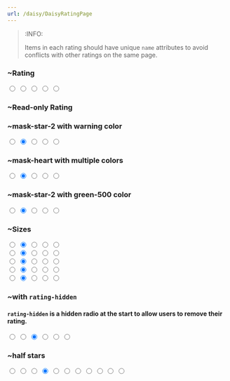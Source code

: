 ```yaml
---
url: /daisy/DaisyRatingPage
---
```






> :INFO:
>
> Items in each rating should have unique `name` attributes to avoid conflicts with other ratings on the same page.

### ~Rating
<div class="rating">
  <input type="radio" name="rating-1" class="mask mask-star" aria-label="1 star" />
  <input type="radio" name="rating-1" class="mask mask-star" aria-label="2 star" />
  <input type="radio" name="rating-1" class="mask mask-star" aria-label="3 star" />
  <input type="radio" name="rating-1" class="mask mask-star" aria-label="4 star" />
  <input type="radio" name="rating-1" class="mask mask-star" aria-label="5 star" />
</div>




### ~Read-only Rating
<div class="rating">
  <div class="mask mask-star" aria-label="1 star"></div>
  <div class="mask mask-star" aria-label="2 star"></div>
  <div class="mask mask-star" aria-label="3 star" aria-current="true"></div>
  <div class="mask mask-star" aria-label="4 star"></div>
  <div class="mask mask-star" aria-label="5 star"></div>
</div>





### ~mask-star-2 with warning color
<div class="rating">
  <input type="radio" name="rating-2" class="mask mask-star-2 bg-orange-400" aria-label="1 star" />
  <input type="radio" name="rating-2" class="mask mask-star-2 bg-orange-400" aria-label="2 star" checked="checked" />
  <input type="radio" name="rating-2" class="mask mask-star-2 bg-orange-400" aria-label="3 star" />
  <input type="radio" name="rating-2" class="mask mask-star-2 bg-orange-400" aria-label="4 star" />
  <input type="radio" name="rating-2" class="mask mask-star-2 bg-orange-400" aria-label="5 star" />
</div>




### ~mask-heart with multiple colors
<div class="gap-1 rating">
  <input type="radio" name="rating-3" class="mask mask-heart bg-red-400" aria-label="1 star" />
  <input type="radio" name="rating-3" class="mask mask-heart bg-orange-400" aria-label="2 star" checked="checked" />
  <input type="radio" name="rating-3" class="mask mask-heart bg-yellow-400" aria-label="3 star" />
  <input type="radio" name="rating-3" class="mask mask-heart bg-lime-400" aria-label="4 star" />
  <input type="radio" name="rating-3" class="mask mask-heart bg-green-400" aria-label="5 star" />
</div>




### ~mask-star-2 with green-500 color
<div class="rating">
  <input type="radio" name="rating-4" class="bg-green-500 mask mask-star-2" aria-label="1 star" />
  <input type="radio" name="rating-4" class="bg-green-500 mask mask-star-2" aria-label="2 star" checked="checked" />
  <input type="radio" name="rating-4" class="bg-green-500 mask mask-star-2" aria-label="3 star" />
  <input type="radio" name="rating-4" class="bg-green-500 mask mask-star-2" aria-label="4 star" />
  <input type="radio" name="rating-4" class="bg-green-500 mask mask-star-2" aria-label="5 star" />
</div>




### ~Sizes
<div class="flex flex-col gap-2 items-center">
  <div class="rating rating-xs">
    <input type="radio" name="rating-5" class="mask mask-star-2 bg-orange-400" aria-label="1 star" />
    <input type="radio" name="rating-5" class="mask mask-star-2 bg-orange-400" aria-label="2 star" checked="checked" />
    <input type="radio" name="rating-5" class="mask mask-star-2 bg-orange-400" aria-label="3 star" />
    <input type="radio" name="rating-5" class="mask mask-star-2 bg-orange-400" aria-label="4 star" />
    <input type="radio" name="rating-5" class="mask mask-star-2 bg-orange-400" aria-label="5 star" />
  </div>
  <div class="rating rating-sm">
    <input type="radio" name="rating-6" class="mask mask-star-2 bg-orange-400" aria-label="1 star" />
    <input type="radio" name="rating-6" class="mask mask-star-2 bg-orange-400" aria-label="2 star" checked="checked" />
    <input type="radio" name="rating-6" class="mask mask-star-2 bg-orange-400" aria-label="3 star" />
    <input type="radio" name="rating-6" class="mask mask-star-2 bg-orange-400" aria-label="4 star" />
    <input type="radio" name="rating-6" class="mask mask-star-2 bg-orange-400" aria-label="5 star" />
  </div>
  <div class="rating rating-md">
    <input type="radio" name="rating-7" class="mask mask-star-2 bg-orange-400" aria-label="1 star" />
    <input type="radio" name="rating-7" class="mask mask-star-2 bg-orange-400" aria-label="2 star" checked="checked" />
    <input type="radio" name="rating-7" class="mask mask-star-2 bg-orange-400" aria-label="3 star" />
    <input type="radio" name="rating-7" class="mask mask-star-2 bg-orange-400" aria-label="4 star" />
    <input type="radio" name="rating-7" class="mask mask-star-2 bg-orange-400" aria-label="5 star" />
  </div>
  <div class="rating rating-lg">
    <input type="radio" name="rating-8" class="mask mask-star-2 bg-orange-400" aria-label="1 star" />
    <input type="radio" name="rating-8" class="mask mask-star-2 bg-orange-400" aria-label="2 star" checked="checked" />
    <input type="radio" name="rating-8" class="mask mask-star-2 bg-orange-400" aria-label="3 star" />
    <input type="radio" name="rating-8" class="mask mask-star-2 bg-orange-400" aria-label="4 star" />
    <input type="radio" name="rating-8" class="mask mask-star-2 bg-orange-400" aria-label="5 star" />
  </div>
  <div class="rating rating-xl">
    <input type="radio" name="rating-9" class="mask mask-star-2 bg-orange-400" aria-label="1 star" />
    <input type="radio" name="rating-9" class="mask mask-star-2 bg-orange-400" aria-label="2 star" checked="checked" />
    <input type="radio" name="rating-9" class="mask mask-star-2 bg-orange-400" aria-label="3 star" />
    <input type="radio" name="rating-9" class="mask mask-star-2 bg-orange-400" aria-label="4 star" />
    <input type="radio" name="rating-9" class="mask mask-star-2 bg-orange-400" aria-label="5 star" />
  </div>
</div>




### ~with `rating-hidden`
#### `rating-hidden` is a hidden radio at the start to allow users to remove their rating.

<div class="rating rating-lg">
  <input type="radio" name="rating-10" class="rating-hidden" aria-label="clear" />
  <input type="radio" name="rating-10" class="mask mask-star-2" aria-label="1 star" />
  <input type="radio" name="rating-10" class="mask mask-star-2" aria-label="2 star" checked="checked" />
  <input type="radio" name="rating-10" class="mask mask-star-2" aria-label="3 star" />
  <input type="radio" name="rating-10" class="mask mask-star-2" aria-label="4 star" />
  <input type="radio" name="rating-10" class="mask mask-star-2" aria-label="5 star" />
</div>




### ~half stars
<div class="rating rating-lg rating-half">
  <input type="radio" name="rating-11" class="rating-hidden" aria-label="clear" />
  <input type="radio" name="rating-11" class="bg-green-500 mask mask-star-2 mask-half-1" aria-label="0.5 star" />
  <input type="radio" name="rating-11" class="bg-green-500 mask mask-star-2 mask-half-2" aria-label="1 star" />
  <input type="radio" name="rating-11" class="bg-green-500 mask mask-star-2 mask-half-1" aria-label="1.5 star" checked="checked" />
  <input type="radio" name="rating-11" class="bg-green-500 mask mask-star-2 mask-half-2" aria-label="2 star" />
  <input type="radio" name="rating-11" class="bg-green-500 mask mask-star-2 mask-half-1" aria-label="2.5 star" />
  <input type="radio" name="rating-11" class="bg-green-500 mask mask-star-2 mask-half-2" aria-label="3 star" />
  <input type="radio" name="rating-11" class="bg-green-500 mask mask-star-2 mask-half-1" aria-label="3.5 star" />
  <input type="radio" name="rating-11" class="bg-green-500 mask mask-star-2 mask-half-2" aria-label="4 star" />
  <input type="radio" name="rating-11" class="bg-green-500 mask mask-star-2 mask-half-1" aria-label="4.5 star" />
  <input type="radio" name="rating-11" class="bg-green-500 mask mask-star-2 mask-half-2" aria-label="5 star" />
</div>


